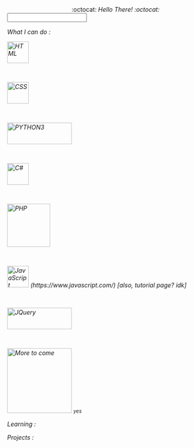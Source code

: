 <!--
### Hi there 👋


**MansiAyer/MansiAyer** is a ✨ _special_ ✨ repository because its `README.md` (this file) appears on your GitHub profile.

Here are some ideas to get you started:

- 🔭 I’m currently working on ...
- 🌱 I’m currently learning ...
- 👯 I’m looking to collaborate on ...
- 🤔 I’m looking for help with ...
- 💬 Ask me about ...
- 📫 How to reach me: ...
- 😄 Pronouns: ...
- ⚡ Fun fact: ...
-->


<div align="center"> :octocat: <i>Hello There!<i> :octocat: <span> </div>
<input type="text" pattern="/general kenobi/i"/>
   
<!--
   Skills : 
       [![HTML](https://www.w3.org/html/logo/badge/html5-badge-h-solo.png)](http://www.w3.org/html/logo/) 
       [![CSS](https://upload.wikimedia.org/wikipedia/commons/6/62/CSS3_logo.svg)](https://commons.wikimedia.org/wiki/File:CSS3_logo.svg) 
       [![PYTHON3](https://www.python.org/static/community_logos/python-logo-generic.svg)](https://www.python.org/community/logos/) 
       [![C#](https://upload.wikimedia.org/wikipedia/commons/0/0d/C_Sharp_wordmark.svg)](https://commons.wikimedia.org/wiki/File:C_Sharp_wordmark.svg) 
       [![PHP](https://www.php.net/images/logos/new-php-logo.svg)](https://www.php.net/download-logos.php) 
       [![JavaScript](idk bruh)](https://www.javascript.com/) [also, tutorial page? idk](https://javascript.info/)
       [![JQuery](much legal, such scare)](https://brand.jquery.org/logos/#the-mark) 
       [![More to come](http://cdn2.scratch.mit.edu/get_image/gallery/981806_170x100.png)](https://www.deviantart.com/annefaizuani/art/FREE-TO-USE-Loading-animation-483231761) 
   -->
  
   <p> What I can do : </p>
   <div>
      <div> <a href="http://www.w3.org/html/logo/" style="text-decoration:none"> <img alt="HTML" src="https://www.w3.org/html/logo/badge/html5-badge-h-solo.png" width="50" height="50"></a> </div>
      <div> <pre> </pre> <a href="https://commons.wikimedia.org/wiki/File:CSS3_logo.svg" style="text-decoration:none"> <img alt="CSS" src="https://upload.wikimedia.org/wikipedia/commons/6/62/CSS3_logo.svg" width="50" height="50"></a> </div>
      <div> <pre>  </pre> <a href="https://www.python.org/community/logos/" style="text-decoration:none"> <img alt="PYTHON3" src="https://www.python.org/static/community_logos/python-logo-generic.svg" width="150" height="50"></a> </div>
      <div> <pre>   </pre> <a href="https://commons.wikimedia.org/wiki/File:C_Sharp_wordmark.svg" style="text-decoration:none"> <img alt="C#" src="https://upload.wikimedia.org/wikipedia/commons/0/0d/C_Sharp_wordmark.svg" width="50" height="50"></a> </div>
      <div> <pre>    </pre> <a href="https://www.php.net/download-logos.php" style="text-decoration:none"> <img alt="PHP" src="https://www.php.net/images/logos/new-php-logo.svg" width="100" height="100"></a> </div>
      <div> <pre>     </pre> <a href="https://javascript.info/" style="text-decoration:none"> <img alt="JavaScript" src="https://seeklogo.net/wp-content/uploads/2015/07/javascript-logo-vector-download.jpg" width="50" height="50"></a> (https://www.javascript.com/) [also, tutorial page? idk]</div>
      <div> <pre>       </pre> <a href="https://brand.jquery.org/logos/#the-mark" style="text-decoration:none"> <img alt="JQuery" src="https://upload.wikimedia.org/wikipedia/commons/thumb/f/fd/JQuery-Logo.svg/1200px-JQuery-Logo.svg.png" width="150" height="50"></a> </div>
   <div> <pre>       </pre> <a href="https://www.deviantart.com/annefaizuani/art/FREE-TO-USE-Loading-animation-483231761" style="text-decoration:none"> <img alt="More to come" src="http://cdn2.scratch.mit.edu/get_image/gallery/981806_170x100.png" width="150" height="150"></a> <small>yes</small> </div>
      
   </div>   
   
   <p> Learning :
   </p>
   
   <p> Projects :
   </p>
   
  <!-- 
-->
   
